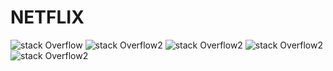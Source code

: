 # NETFLIX

![stack Overflow](https://www.linkpicture.com/q/Simulator-Screen-Shot-iPhone-14-Pro-2022-12-30-at-16.04.26_1.png) ![stack Overflow2](https://www.linkpicture.com/q/Simulator-Screen-Shot-iPhone-14-Pro-2022-12-30-at-16.04.52.png) ![stack Overflow2](https://www.linkpicture.com/q/Simulator-Screen-Shot-iPhone-14-Pro-2022-12-30-at-16.04.59.png) ![stack Overflow2](https://www.linkpicture.com/q/Simulator-Screen-Shot-iPhone-14-Pro-2022-12-30-at-16.05.06.png) ![stack Overflow2](https://www.linkpicture.com/q/Simulator-Screen-Shot-iPhone-14-Pro-2022-12-30-at-16.05.15.png)


